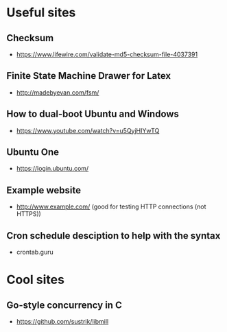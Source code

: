 # Useful sites
## Checksum
- https://www.lifewire.com/validate-md5-checksum-file-4037391

## Finite State Machine Drawer for Latex 
- http://madebyevan.com/fsm/

## How to dual-boot Ubuntu and Windows
- https://www.youtube.com/watch?v=u5QyjHIYwTQ

## Ubuntu One
- https://login.ubuntu.com/

## Example website
- http://www.example.com/ (good for testing HTTP connections (not HTTPS))

## Cron schedule desciption to help with the syntax
- crontab.guru

# Cool sites
## Go-style concurrency in C
- https://github.com/sustrik/libmill
